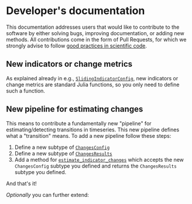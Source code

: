 # Developer's documentation

This documentation addresses users that would like to contribute to the software by either solving bugs, improving documentation, or adding new methods.
All contributions come in the form of Pull Requests, for which we strongly advise to follow [good practices in scientific code](https://github.com/JuliaDynamics/GoodScientificCodeWorkshop).

## New indicators or change metrics

As explained already in e.g., [`SlidingIndicatorConfig`](@ref), new indicators or change metrics are standard Julia functions, so you only need to define such a function.

## New pipeline for estimating changes

This means to contribute a fundamentally new "pipeline" for estimating/detecting
transitions in timeseries. This new pipeline defines what a "transition" means.
To add a new pipeline follow these steps:

1. Define a new subtype of [`ChangesConfig`](@ref)
2. Define a new subtype of [`ChangesResults`](@ref)
3. Add a method for [`estimate_indicator_changes`](@ref) which accepts
   the new `ChangesConfig` subtype you defined and
   returns the `ChangesResults` subtype you defined.

And that's it!

_Optionally_ you can further extend: